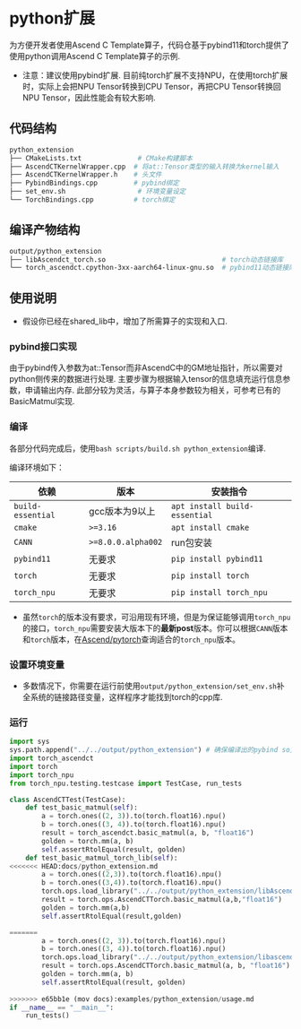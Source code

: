 # python扩展

为方便开发者使用Ascend C Template算子，代码仓基于pybind11和torch提供了使用python调用Ascend C Template算子的示例.

- 注意：建议使用pybind扩展. 目前纯torch扩展不支持NPU，在使用torch扩展时，实际上会把NPU Tensor转换到CPU Tensor，再把CPU Tensor转换回NPU Tensor，因此性能会有较大影响.

## 代码结构

```bash
python_extension
├── CMakeLists.txt              # CMake构建脚本
├── AscendCTKernelWrapper.cpp  # 将at::Tensor类型的输入转换为kernel输入
├── AscendCTKernelWrapper.h    # 头文件
├── PybindBindings.cpp         # pybind绑定
├── set_env.sh                  # 环境变量设定
└── TorchBindings.cpp          # torch绑定
```

## 编译产物结构

```bash
output/python_extension
├── libAscendct_torch.so                             # torch动态链接库
└── torch_ascendct.cpython-3xx-aarch64-linux-gnu.so  # pybind11动态链接库
```

## 使用说明

- 假设你已经在shared_lib中，增加了所需算子的实现和入口.

### pybind接口实现

由于pybind传入参数为at::Tensor而非AscendC中的GM地址指针，所以需要对python侧传来的数据进行处理.
主要步骤为根据输入tensor的信息填充运行信息参数，申请输出内存.
此部分较为灵活，与算子本身参数较为相关，可参考已有的BasicMatmul实现.

### 编译

各部分代码完成后，使用`bash scripts/build.sh python_extension`编译.

编译环境如下：

| 依赖              | 版本               | 安装指令                      |
| ----------------- | ------------------ | ----------------------------- |
| `build-essential` | gcc版本为9以上     | `apt install build-essential` |
| `cmake`           | `>=3.16`           | `apt install cmake`           |
| `CANN`            | `>=8.0.0.alpha002` | run包安装                     |
| `pybind11`        | 无要求             | `pip install pybind11`        |
| `torch`           | 无要求             | `pip install torch`           |
| `torch_npu`       | 无要求             | `pip install torch_npu`       |

- 虽然`torch`的版本没有要求，可沿用现有环境，但是为保证能够调用`torch_npu`的接口，`torch_npu`需要安装大版本下的**最新post**版本。你可以根据`CANN`版本和`torch`版本，在[Ascend/pytorch](https://gitee.com/ascend/pytorch)查询适合的`torch_npu`版本。

### 设置环境变量

- 多数情况下，你需要在运行前使用`output/python_extension/set_env.sh`补全系统的链接路径变量，这样程序才能找到torch的cpp库.

### 运行

```python
import sys
sys.path.append("../../output/python_extension") # 确保编译出的pybind so文件在path内
import torch_ascendct
import torch
import torch_npu
from torch_npu.testing.testcase import TestCase, run_tests

class AscendCTTest(TestCase):
    def test_basic_matmul(self):
        a = torch.ones((2, 3)).to(torch.float16).npu()
        b = torch.ones((3, 4)).to(torch.float16).npu()
        result = torch_ascendct.basic_matmul(a, b, "float16")
        golden = torch.mm(a, b)
        self.assertRtolEqual(result, golden)
    def test_basic_matmul_torch_lib(self):
<<<<<<< HEAD:docs/python_extension.md
        a = torch.ones((2,3)).to(torch.float16).npu()
        b = torch.ones((3,4)).to(torch.float16).npu()
        torch.ops.load_library("../../output/python_extension/libAscendCT_torch.so")
        result = torch.ops.AscendCTTorch.basic_matmul(a,b,"float16")
        golden = torch.mm(a,b)
        self.assertRtolEqual(result,golden)

=======
        a = torch.ones((2, 3)).to(torch.float16).npu()
        b = torch.ones((3, 4)).to(torch.float16).npu()
        torch.ops.load_library("../../output/python_extension/libascendct_torch.so")
        result = torch.ops.AscendCTTorch.basic_matmul(a, b, "float16")
        golden = torch.mm(a, b)
        self.assertRtolEqual(result, golden)
        
>>>>>>> e65bb1e (mov docs):examples/python_extension/usage.md
if __name__ == "__main__":
    run_tests()
```
